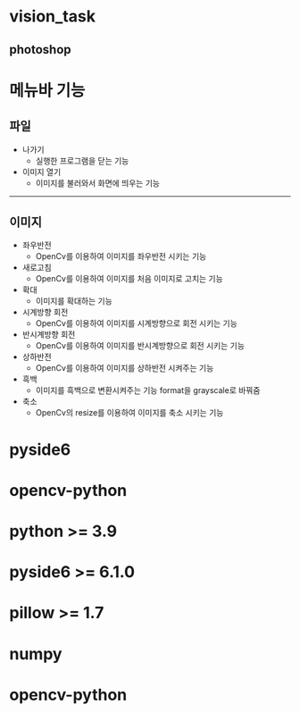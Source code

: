 # vision_task
## photoshop

# 메뉴바 기능
## 파일
* 나가기
  * 실행한 프로그램을 닫는 기능
* 이미지 열기
  * 이미지를 불러와서 화면에 띄우는 기능
---------------------------------
## 이미지
* 좌우반전
  * OpenCv를 이용하여 이미지를 좌우반전 시키는 기능
* 새로고침
  * OpenCv를 이용하여 이미지를 처음 이미지로 고치는 기능
* 확대
  * 이미지를 확대하는 기능
* 시계방향 회전
  * OpenCv를 이용하여 이미지를 시계방향으로 회전 시키는 기능
* 반시계방향 회전
  * OpenCv를 이용하여 이미지를 반시계방향으로 회전 시키는 기능
* 상하반전
  * OpenCv를 이용하여 이미지를 상하반전 시켜주는 기능
* 흑백
  * 이미지를 흑백으로 변환시켜주는 기능 format을 grayscale로 바꿔줌
* 축소
   * OpenCv의 resize를 이용하여 이미지를 축소 시키는 기능

# pyside6
# opencv-python
 # python >= 3.9
 # pyside6 >= 6.1.0
 # pillow >= 1.7
 # numpy
 # opencv-python
 
